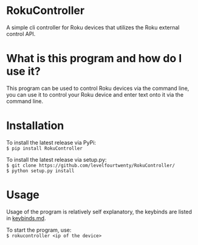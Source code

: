# RokuController
A simple cli controller for Roku devices that utilizes the Roku external control API.

# What is this program and how do I use it?
This program can be used to control Roku devices via the command line, you can use it to control your Roku device and enter text onto it via the command line. 

# Installation

To install the latest release via PyPi:<br />
`$ pip install RokuController`

To install the latest release via setup.py:<br />
 `$ git clone https://github.com/levelfourtwenty/RokuController/` <br /> `$ python setup.py install`
 
 # Usage
 Usage of the program is relatively self explanatory, the keybinds are listed in [keybinds.md](https://github.com/levelfourtwenty/RokuController/blob/main/keybinds.md).
 
 To start the program, use:<br />
 ```$ rokucontroller <ip of the device>```
 
 

 
 







